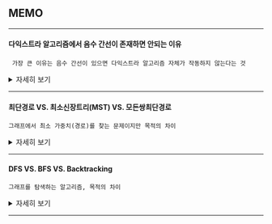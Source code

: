 ## MEMO 
---
#### **다익스트라 알고리즘에서 음수 간선이 존재하면 안되는 이유**
` 가장 큰 이유는 음수 간선이 있으면 다익스트라 알고리즘 자체가 작동하지 않는다는 것`
<details>
<summary> 자세히 보기 </summary>
<div>       

#### 1. (가중치의 합이 음수인)음수 사이클의 발생 가능성
  + 더 최소인 거리 값을 계속해서 구하다 보면 사이클을 돌면 돌수록 거리가 최소가 되므로 음의 무한대로 발산하게 된다.

#### 2. Edge Relaxation 계산의 오류 가능성 (min update가 안된다.)
  + `min + min = min` 의 그리디 원리가 다익스트라의 기본이기 때문에
  + 음수 간선이 존재하면 `min + min = min` 으로 구한 값이 이전 min 보다 작아 질 수 있다.(만약 이게 답이면 이전 차례에서 구하지 못한다.) 
  + 다익스트라의 원리가 제대로 작동하지 않는다.

#### 3. 회피시의 시간복잡도
  + 회피 : 코드를 변형하여 PQ를 계속 업데이트 하는 방법
  + 위의 방법은 지수 시간 복잡도가 나오므로 느리다.

#### 4. 결론
  + 웬만하면 다른 알고리즘을 사용하자
  + 벨만 포드 등

(참고 자료 : https://hy38.github.io/why-dijkstra-fail-on-a-negative-weighted-edge)

</div>
</details>

---
#### **최단경로 VS. 최소신장트리(MST) VS. 모든쌍최단경로**
`그래프에서 최소 가중치(경로)를 찾는 문제이지만 목적의 차이`
<details>
<summary> 자세히 보기 </summary>
<div>       

#### 1. 공통점
  + 가중치가 있는 그래프에서 사용한다.
  + 가중치(또는 경로)가 제일 작은 값을 구한다.

#### 2. 목적의 차이
  + 최단 경로 : 그래프에서 두 정점 사이의 최단 경로 구하기 ( 모든 정점을 체크해야 하지만 모든 정점을 방문할 필요는 없다. )
  + 최소신장트리 : 그래프에서 모든 정점을 연결할 때 최소 가중치 구하기 ( 모든 정점을 체크해야하고 모든 정점을 방문해야 한다. )
  + 모든 쌍 최단 경로 : 모든 두 정점 사이의 최단 경로 구하기 ( 모든 정점을 여러번 체크해야 하고 모든 정점을 여러번 방문해야 한다. ) 


#### 3. 방법(알고리즘)의 차이
  + 최단 경로 : `BFS`, `Dijkstra`, `Bellman-Ford`
  + 최소신장트리 : `Prim`, `Kruskal`
  + 모든 쌍 최단 경로 : `Floyd-Warshall Algorithm(DP)`, `Dijkstra(출발정점 바꿔가며 반복)`

#### 4. 최단 경로 유형
  + single source and single destination shortest path problem `A*`
  + single source shortest path problem `Dijkstra`
  + All pairs shortest path problem `Floyd`
  + 최소 신장 트리는 최단 경로 문제가 아니다

</div>
</details>

---
#### **DFS VS. BFS VS. Backtracking**
`그래프를 탐색하는 알고리즘, 목적의 차이`
<details>
<summary> 자세히 보기 </summary>
<div>       

#### 1. 공통점
  + 그래프(트리)를 탐색할 때 사용한다.

#### 2. 목적의 차이
  + DFS / BFS : 말그대로 탐색 알고리즘으로 모든 노드를 방문해야 한다.
  + Backtracking: 문제 조건에 부합하는 답을 찾는 알고리즘으로 유망한 노드만 방문하면 된다. (답이 아니면 되돌아 온다)

#### 3. 구현
  + DFS: 깊이우선탐색, `stack` 이용, or `재귀`
  + BFS: 너비우선탐색, `queue` 이용 or `반복문`
  + Backtracking: `재귀 + 가지치기(pruning)` or `stack`

</div>
</details>

---
